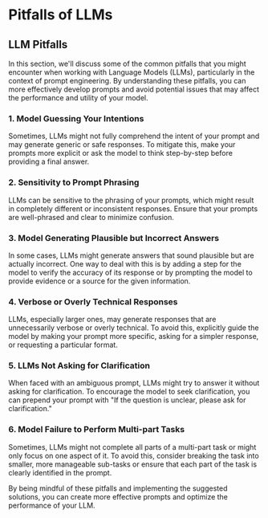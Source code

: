 # Pitfalls of LLMs

## LLM Pitfalls

In this section, we'll discuss some of the common pitfalls that you might encounter when working with Language Models (LLMs), particularly in the context of prompt engineering. By understanding these pitfalls, you can more effectively develop prompts and avoid potential issues that may affect the performance and utility of your model.

### 1. Model Guessing Your Intentions

Sometimes, LLMs might not fully comprehend the intent of your prompt and may generate generic or safe responses. To mitigate this, make your prompts more explicit or ask the model to think step-by-step before providing a final answer.

### 2. Sensitivity to Prompt Phrasing

LLMs can be sensitive to the phrasing of your prompts, which might result in completely different or inconsistent responses. Ensure that your prompts are well-phrased and clear to minimize confusion.

### 3. Model Generating Plausible but Incorrect Answers

In some cases, LLMs might generate answers that sound plausible but are actually incorrect. One way to deal with this is by adding a step for the model to verify the accuracy of its response or by prompting the model to provide evidence or a source for the given information.

### 4. Verbose or Overly Technical Responses

LLMs, especially larger ones, may generate responses that are unnecessarily verbose or overly technical. To avoid this, explicitly guide the model by making your prompt more specific, asking for a simpler response, or requesting a particular format.

### 5. LLMs Not Asking for Clarification

When faced with an ambiguous prompt, LLMs might try to answer it without asking for clarification. To encourage the model to seek clarification, you can prepend your prompt with "If the question is unclear, please ask for clarification."

### 6. Model Failure to Perform Multi-part Tasks

Sometimes, LLMs might not complete all parts of a multi-part task or might only focus on one aspect of it. To avoid this, consider breaking the task into smaller, more manageable sub-tasks or ensure that each part of the task is clearly identified in the prompt.

By being mindful of these pitfalls and implementing the suggested solutions, you can create more effective prompts and optimize the performance of your LLM.